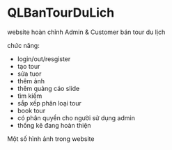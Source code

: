 # QLBanTourDuLich
website hoàn chỉnh Admin & Customer bán tour du lịch

chức năng:
- login/out/resgister
- tạo tour
- sửa tuor
- thêm ảnh
- thêm quảng cáo slide
- tìm kiếm
- sắp xếp phân loại tour
- book tour
- có phân quyền cho người sử dụng admin
- thống kê đang hoàn thiện

Một số hình ảnh trong website
